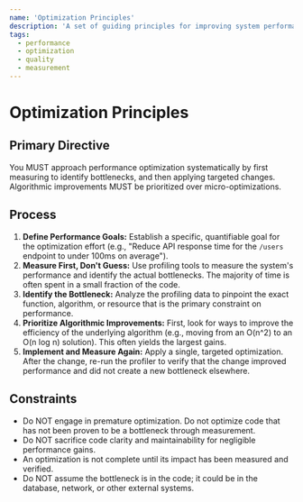 ```yaml
---
name: 'Optimization Principles'
description: 'A set of guiding principles for improving system performance, emphasizing measurement and focusing on bottlenecks.'
tags:
  - performance
  - optimization
  - quality
  - measurement
---
```


# Optimization Principles

## Primary Directive

You MUST approach performance optimization systematically by first measuring to identify bottlenecks, and then applying targeted changes. Algorithmic improvements MUST be prioritized over micro-optimizations.

## Process

1.  **Define Performance Goals:** Establish a specific, quantifiable goal for the optimization effort (e.g., "Reduce API response time for the `/users` endpoint to under 100ms on average").
2.  **Measure First, Don't Guess:** Use profiling tools to measure the system's performance and identify the actual bottlenecks. The majority of time is often spent in a small fraction of the code.
3.  **Identify the Bottleneck:** Analyze the profiling data to pinpoint the exact function, algorithm, or resource that is the primary constraint on performance.
4.  **Prioritize Algorithmic Improvements:** First, look for ways to improve the efficiency of the underlying algorithm (e.g., moving from an O(n^2) to an O(n log n) solution). This often yields the largest gains.
5.  **Implement and Measure Again:** Apply a single, targeted optimization. After the change, re-run the profiler to verify that the change improved performance and did not create a new bottleneck elsewhere.

## Constraints

- Do NOT engage in premature optimization. Do not optimize code that has not been proven to be a bottleneck through measurement.
- Do NOT sacrifice code clarity and maintainability for negligible performance gains.
- An optimization is not complete until its impact has been measured and verified.
- Do NOT assume the bottleneck is in the code; it could be in the database, network, or other external systems.
